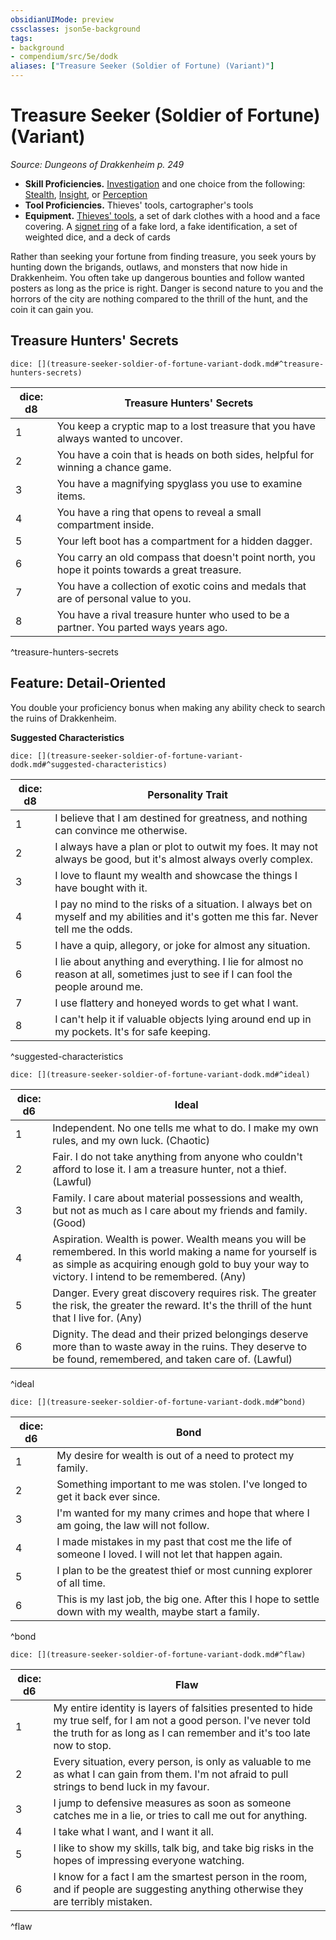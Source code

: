 ```yaml
---
obsidianUIMode: preview
cssclasses: json5e-background
tags:
- background
- compendium/src/5e/dodk
aliases: ["Treasure Seeker (Soldier of Fortune) (Variant)"]
---
```

# Treasure Seeker (Soldier of Fortune) (Variant)
*Source: Dungeons of Drakkenheim p. 249*  

- **Skill Proficiencies.** [Investigation](2-Mechanics/CLI/rules/skills.md#Investigation) and one choice from the following: [Stealth](2-Mechanics/CLI/rules/skills.md#Stealth), [Insight](2-Mechanics/CLI/rules/skills.md#Insight), or [Perception](2-Mechanics/CLI/rules/skills.md#Perception)  
- **Tool Proficiencies.** Thieves' tools, cartographer's tools  
- **Equipment.** [Thieves' tools](2-Mechanics/CLI/items/thieves-tools.md), a set of dark clothes with a hood and a face covering. A [signet ring](2-Mechanics/CLI/items/signet-ring.md) of a fake lord, a fake identification, a set of weighted dice, and a deck of cards  

Rather than seeking your fortune from finding treasure, you seek yours by hunting down the brigands, outlaws, and monsters that now hide in Drakkenheim. You often take up dangerous bounties and follow wanted posters as long as the price is right. Danger is second nature to you and the horrors of the city are nothing compared to the thrill of the hunt, and the coin it can gain you.

## Treasure Hunters' Secrets

`dice: [](treasure-seeker-soldier-of-fortune-variant-dodk.md#^treasure-hunters-secrets)`

| dice: d8 | Treasure Hunters' Secrets |
|----------|---------------------------|
| 1 | You keep a cryptic map to a lost treasure that you have always wanted to uncover. |
| 2 | You have a coin that is heads on both sides, helpful for winning a chance game. |
| 3 | You have a magnifying spyglass you use to examine items. |
| 4 | You have a ring that opens to reveal a small compartment inside. |
| 5 | Your left boot has a compartment for a hidden dagger. |
| 6 | You carry an old compass that doesn't point north, you hope it points towards a great treasure. |
| 7 | You have a collection of exotic coins and medals that are of personal value to you. |
| 8 | You have a rival treasure hunter who used to be a partner. You parted ways years ago. |
^treasure-hunters-secrets

## Feature: Detail-Oriented

You double your proficiency bonus when making any ability check to search the ruins of Drakkenheim.

**Suggested Characteristics**

`dice: [](treasure-seeker-soldier-of-fortune-variant-dodk.md#^suggested-characteristics)`

| dice: d8 | Personality Trait |
|----------|-------------------|
| 1 | I believe that I am destined for greatness, and nothing can convince me otherwise. |
| 2 | I always have a plan or plot to outwit my foes. It may not always be good, but it's almost always overly complex. |
| 3 | I love to flaunt my wealth and showcase the things I have bought with it. |
| 4 | I pay no mind to the risks of a situation. I always bet on myself and my abilities and it's gotten me this far. Never tell me the odds. |
| 5 | I have a quip, allegory, or joke for almost any situation. |
| 6 | I lie about anything and everything. I lie for almost no reason at all, sometimes just to see if I can fool the people around me. |
| 7 | I use flattery and honeyed words to get what I want. |
| 8 | I can't help it if valuable objects lying around end up in my pockets. It's for safe keeping. |
^suggested-characteristics

`dice: [](treasure-seeker-soldier-of-fortune-variant-dodk.md#^ideal)`

| dice: d6 | Ideal |
|----------|-------|
| 1 | Independent. No one tells me what to do. I make my own rules, and my own luck. (Chaotic) |
| 2 | Fair. I do not take anything from anyone who couldn't afford to lose it. I am a treasure hunter, not a thief. (Lawful) |
| 3 | Family. I care about material possessions and wealth, but not as much as I care about my friends and family. (Good) |
| 4 | Aspiration. Wealth is power. Wealth means you will be remembered. In this world making a name for yourself is as simple as acquiring enough gold to buy your way to victory. I intend to be remembered. (Any) |
| 5 | Danger. Every great discovery requires risk. The greater the risk, the greater the reward. It's the thrill of the hunt that I live for. (Any) |
| 6 | Dignity. The dead and their prized belongings deserve more than to waste away in the ruins. They deserve to be found, remembered, and taken care of. (Lawful) |
^ideal

`dice: [](treasure-seeker-soldier-of-fortune-variant-dodk.md#^bond)`

| dice: d6 | Bond |
|----------|------|
| 1 | My desire for wealth is out of a need to protect my family. |
| 2 | Something important to me was stolen. I've longed to get it back ever since. |
| 3 | I'm wanted for my many crimes and hope that where I am going, the law will not follow. |
| 4 | I made mistakes in my past that cost me the life of someone I loved. I will not let that happen again. |
| 5 | I plan to be the greatest thief or most cunning explorer of all time. |
| 6 | This is my last job, the big one. After this I hope to settle down with my wealth, maybe start a family. |
^bond

`dice: [](treasure-seeker-soldier-of-fortune-variant-dodk.md#^flaw)`

| dice: d6 | Flaw |
|----------|------|
| 1 | My entire identity is layers of falsities presented to hide my true self, for I am not a good person. I've never told the truth for as long as I can remember and it's too late now to stop. |
| 2 | Every situation, every person, is only as valuable to me as what I can gain from them. I'm not afraid to pull strings to bend luck in my favour. |
| 3 | I jump to defensive measures as soon as someone catches me in a lie, or tries to call me out for anything. |
| 4 | I take what I want, and I want it all. |
| 5 | I like to show my skills, talk big, and take big risks in the hopes of impressing everyone watching. |
| 6 | I know for a fact I am the smartest person in the room, and if people are suggesting anything otherwise they are terribly mistaken. |
^flaw